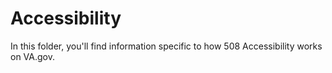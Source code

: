 # Accessibility
In this folder, you'll find information specific to how 508 Accessibility works on VA.gov. 